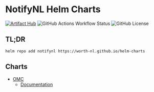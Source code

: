 # NotifyNL Helm Charts

[![Artifact Hub](https://img.shields.io/endpoint?style=for-the-badge&url=https://artifacthub.io/badge/repository/notifynl)](https://artifacthub.io/packages/search?repo=notifynl)
![GitHub Actions Workflow Status](https://img.shields.io/github/actions/workflow/status/worth-nl/helm-charts/release.yaml?style=for-the-badge)
![GitHub License](https://img.shields.io/github/license/worth-nl/helm-charts?style=for-the-badge)

## TL;DR

```
helm repo add notifynl https://worth-nl.github.io/helm-charts
```

## Charts

- [OMC](notifynl-omc/)
  - [Documentation](https://github.com/Worth-NL/NotifyNL-OMC/blob/main/Documentation/OMC%20-%20Documentation.md)
